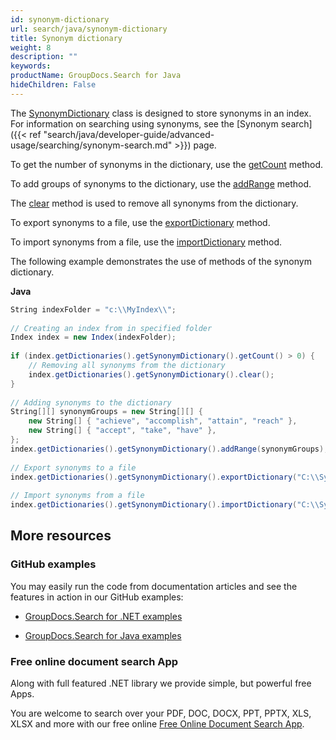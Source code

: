 ```yaml
---
id: synonym-dictionary
url: search/java/synonym-dictionary
title: Synonym dictionary
weight: 8
description: ""
keywords: 
productName: GroupDocs.Search for Java
hideChildren: False
---
```

The [SynonymDictionary](https://apireference.groupdocs.com/search/java/com.groupdocs.search.dictionaries/SynonymDictionary) class is designed to store synonyms in an index. For information on searching using synonyms, see the [Synonym search]({{< ref "search/java/developer-guide/advanced-usage/searching/synonym-search.md" >}}) page.

To get the number of synonyms in the dictionary, use the [getCount](https://apireference.groupdocs.com/search/java/com.groupdocs.search.dictionaries/SynonymDictionary#getCount()) method.

To add groups of synonyms to the dictionary, use the [addRange](https://apireference.groupdocs.com/search/java/com.groupdocs.search.dictionaries/SynonymDictionary#addRange(java.lang.Iterable)) method.

The [clear](https://apireference.groupdocs.com/search/java/com.groupdocs.search.dictionaries/SynonymDictionary#clear()) method is used to remove all synonyms from the dictionary.

To export synonyms to a file, use the [exportDictionary](https://apireference.groupdocs.com/search/java/com.groupdocs.search.dictionaries/DictionaryBase#exportDictionary(java.lang.String)) method.

To import synonyms from a file, use the [importDictionary](https://apireference.groupdocs.com/search/java/com.groupdocs.search.dictionaries/DictionaryBase#importDictionary(java.lang.String)) method.

The following example demonstrates the use of methods of the synonym dictionary.

**Java**

```csharp
String indexFolder = "c:\\MyIndex\\";
 
// Creating an index from in specified folder
Index index = new Index(indexFolder);
 
if (index.getDictionaries().getSynonymDictionary().getCount() > 0) {
    // Removing all synonyms from the dictionary
    index.getDictionaries().getSynonymDictionary().clear();
}
 
// Adding synonyms to the dictionary
String[][] synonymGroups = new String[][] {
    new String[] { "achieve", "accomplish", "attain", "reach" },
    new String[] { "accept", "take", "have" },
};
index.getDictionaries().getSynonymDictionary().addRange(synonymGroups);
 
// Export synonyms to a file
index.getDictionaries().getSynonymDictionary().exportDictionary("C:\\Synonyms.dat");
 
// Import synonyms from a file
index.getDictionaries().getSynonymDictionary().importDictionary("C:\\Synonyms.dat");
```

## More resources

### GitHub examples

You may easily run the code from documentation articles and see the features in action in our GitHub examples:

*   [GroupDocs.Search for .NET examples](https://github.com/groupdocs-search/GroupDocs.Search-for-.NET)
    
*   [GroupDocs.Search for Java examples](https://github.com/groupdocs-search/GroupDocs.Search-for-Java)
    

### Free online document search App

Along with full featured .NET library we provide simple, but powerful free Apps.

You are welcome to search over your PDF, DOC, DOCX, PPT, PPTX, XLS, XLSX and more with our free online [Free Online Document Search App](https://products.groupdocs.app/search).
